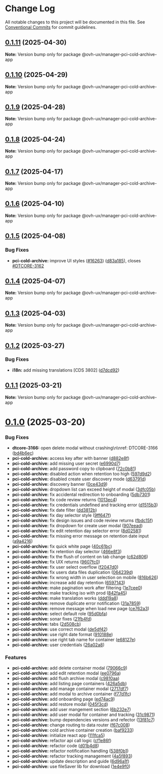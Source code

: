 # Change Log

All notable changes to this project will be documented in this file.
See [Conventional Commits](https://conventionalcommits.org) for commit guidelines.

## [0.1.11](https://github.com/ovh/manager/compare/@ovh-ux/manager-pci-cold-archive-app@0.1.10...@ovh-ux/manager-pci-cold-archive-app@0.1.11) (2025-04-30)

**Note:** Version bump only for package @ovh-ux/manager-pci-cold-archive-app





## [0.1.10](https://github.com/ovh/manager/compare/@ovh-ux/manager-pci-cold-archive-app@0.1.9...@ovh-ux/manager-pci-cold-archive-app@0.1.10) (2025-04-29)

**Note:** Version bump only for package @ovh-ux/manager-pci-cold-archive-app





## [0.1.9](https://github.com/ovh/manager/compare/@ovh-ux/manager-pci-cold-archive-app@0.1.8...@ovh-ux/manager-pci-cold-archive-app@0.1.9) (2025-04-28)

**Note:** Version bump only for package @ovh-ux/manager-pci-cold-archive-app





## [0.1.8](https://github.com/ovh/manager/compare/@ovh-ux/manager-pci-cold-archive-app@0.1.7...@ovh-ux/manager-pci-cold-archive-app@0.1.8) (2025-04-24)

**Note:** Version bump only for package @ovh-ux/manager-pci-cold-archive-app





## [0.1.7](https://github.com/ovh/manager/compare/@ovh-ux/manager-pci-cold-archive-app@0.1.6...@ovh-ux/manager-pci-cold-archive-app@0.1.7) (2025-04-17)

**Note:** Version bump only for package @ovh-ux/manager-pci-cold-archive-app





## [0.1.6](https://github.com/ovh/manager/compare/@ovh-ux/manager-pci-cold-archive-app@0.1.5...@ovh-ux/manager-pci-cold-archive-app@0.1.6) (2025-04-10)

**Note:** Version bump only for package @ovh-ux/manager-pci-cold-archive-app





## [0.1.5](https://github.com/ovh/manager/compare/@ovh-ux/manager-pci-cold-archive-app@0.1.4...@ovh-ux/manager-pci-cold-archive-app@0.1.5) (2025-04-08)


### Bug Fixes

* **pci-cold-archive:** improve UI styles ([#16263](https://github.com/ovh/manager/issues/16263)) ([d83a185](https://github.com/ovh/manager/commit/d83a1857d82f23f03c20ac0e6363fd88e263f49c)), closes [#DTCORE-3162](https://github.com/ovh/manager/issues/DTCORE-3162)





## [0.1.4](https://github.com/ovh/manager/compare/@ovh-ux/manager-pci-cold-archive-app@0.1.3...@ovh-ux/manager-pci-cold-archive-app@0.1.4) (2025-04-07)

**Note:** Version bump only for package @ovh-ux/manager-pci-cold-archive-app





## [0.1.3](https://github.com/ovh/manager/compare/@ovh-ux/manager-pci-cold-archive-app@0.1.2...@ovh-ux/manager-pci-cold-archive-app@0.1.3) (2025-04-03)

**Note:** Version bump only for package @ovh-ux/manager-pci-cold-archive-app





## [0.1.2](https://github.com/ovh/manager/compare/@ovh-ux/manager-pci-cold-archive-app@0.1.1...@ovh-ux/manager-pci-cold-archive-app@0.1.2) (2025-03-27)


### Bug Fixes

* **i18n:** add missing translations [CDS 3802] ([d7dcd92](https://github.com/ovh/manager/commit/d7dcd92f9e3c95102e02749f99a7cc2566f4d94a))





## [0.1.1](https://github.com/ovh/manager/compare/@ovh-ux/manager-pci-cold-archive-app@0.1.0...@ovh-ux/manager-pci-cold-archive-app@0.1.1) (2025-03-21)

**Note:** Version bump only for package @ovh-ux/manager-pci-cold-archive-app





# [0.1.0](https://github.com/ovh/manager/compare/@ovh-ux/manager-pci-cold-archive-app@0.0.0...@ovh-ux/manager-pci-cold-archive-app@0.1.0) (2025-03-20)


### Bug Fixes

* **dtcore-3166:** open delete modal without crashing\n\nref: DTCORE-3166 ([bd4b6ec](https://github.com/ovh/manager/commit/bd4b6ec3518487f33b71e0229c230e4acb502be7))
* **pci-cold-archive:** access key after with banner ([d882e8f](https://github.com/ovh/manager/commit/d882e8f4f207c3438677f654af5242cb2c809689))
* **pci-cold-archive:** add missing user secret ([e6990d7](https://github.com/ovh/manager/commit/e6990d722d3de301489eab461efe5791a3407d2a))
* **pci-cold-archive:** add password copy to clipboard ([72c0b81](https://github.com/ovh/manager/commit/72c0b812257461e037738d66fd10fd6db4d8002b))
* **pci-cold-archive:** disabled action when retention too high ([597d9d2](https://github.com/ovh/manager/commit/597d9d2a68ff058df983d465f6a12f39ee7c39da))
* **pci-cold-archive:** disabled create user discovery mode ([d63791d](https://github.com/ovh/manager/commit/d63791d027319a39e698a49a0b888ffb65bb36bc))
* **pci-cold-archive:** discovery banner ([0ce43d9](https://github.com/ovh/manager/commit/0ce43d9034b8c9b075d52a1fe5ef9be355261805))
* **pci-cold-archive:** dropdown list can exceed height of modal ([3dfc05b](https://github.com/ovh/manager/commit/3dfc05be3d47b66dc999a1538a221d95ff16cac8))
* **pci-cold-archive:** fix accidental redirection to onboarding ([5db7301](https://github.com/ovh/manager/commit/5db7301f444e6cd1845d4a07551d43bc0e0e04fc))
* **pci-cold-archive:** fix code review returns ([1013ec4](https://github.com/ovh/manager/commit/1013ec4eb6b7e5723a65a71bc04444d022577ceb))
* **pci-cold-archive:** fix credentials undefined and tracking error ([d1515b3](https://github.com/ovh/manager/commit/d1515b35fc84dd2f81bc3e072202dde17e0808fe))
* **pci-cold-archive:** fix date filter ([dd3812b](https://github.com/ovh/manager/commit/dd3812b9651cdd60652aa3866e20a5cd8f183e84))
* **pci-cold-archive:** fix day selector style ([9ff647f](https://github.com/ovh/manager/commit/9ff647f954fa618e1b25df84cc6717c64fb8feed))
* **pci-cold-archive:** fix design issues and code review returns ([fbdc15f](https://github.com/ovh/manager/commit/fbdc15f1ae2ab974566bc60928c5abac4d2e8118))
* **pci-cold-archive:** fix dropdown for create user modal ([907eead](https://github.com/ovh/manager/commit/907eeada81879b5afe0aaaf12595a6d2bcebb618))
* **pci-cold-archive:** fix edit retention day selector error ([8d02581](https://github.com/ovh/manager/commit/8d0258149bd86b6bd8c8fb2d8ec220b71f803fe6))
* **pci-cold-archive:** fix missing error message on retention date input ([a9a4216](https://github.com/ovh/manager/commit/a9a421699a86f9384ef57bbd68012da72e514d63))
* **pci-cold-archive:** fix quick white page ([40c61bc](https://github.com/ovh/manager/commit/40c61bcf775898affe2ee1cadb75db0540f60416))
* **pci-cold-archive:** fix retention day selector ([466e8f3](https://github.com/ovh/manager/commit/466e8f3db902bfc07b2789b19e5a886b84b7c3d9))
* **pci-cold-archive:** fix the flush of content on tab change ([c62d806](https://github.com/ovh/manager/commit/c62d806c9108156274eeb1c99e41c51301562253))
* **pci-cold-archive:** fix UIX returns ([9607fc0](https://github.com/ovh/manager/commit/9607fc0f573e31f285731d72ce22d72d33c2b081))
* **pci-cold-archive:** fix user select overflow ([f2047d0](https://github.com/ovh/manager/commit/f2047d0e9d8884377c2ab2d6ae96d7c57fa96503))
* **pci-cold-archive:** fix users data files duplication ([064239d](https://github.com/ovh/manager/commit/064239d7d168aeec034508a78b4100a2431ccd3e))
* **pci-cold-archive:** fix wrong width in user selection on mobile ([816b626](https://github.com/ovh/manager/commit/816b6269a8e935429321cb1ee4f9f49f318fdfa2))
* **pci-cold-archive:** increase add day retention ([6597143](https://github.com/ovh/manager/commit/6597143f68b83df328a2b77691eb217c8120c92f))
* **pci-cold-archive:** make pagination work after filtering ([1e7cee0](https://github.com/ovh/manager/commit/1e7cee0b316ce298a521be0a3348c16facfac09f))
* **pci-cold-archive:** make tracking iso with prod ([842fa45](https://github.com/ovh/manager/commit/842fa4565de41f0925d0a9ff9ac796a12d819d63))
* **pci-cold-archive:** make translation works ([ddd19a8](https://github.com/ovh/manager/commit/ddd19a8e820c0c174980f758e2d81cf03bb1d8ab))
* **pci-cold-archive:** remove duplicate error notification ([31a7859](https://github.com/ovh/manager/commit/31a7859eb5ddbcfef029f555f511fe93d550804d))
* **pci-cold-archive:** remove message when load new page ([ce762a3](https://github.com/ovh/manager/commit/ce762a3a74fd22a64b786e9d79c48901a25fc7fb))
* **pci-cold-archive:** select default role ([95d0bfa](https://github.com/ovh/manager/commit/95d0bfa7ed726f1bbf342a1df2d77e3f24dde97b))
* **pci-cold-archive:** sonar fixes ([21fb4fd](https://github.com/ovh/manager/commit/21fb4fd30d2d14642b868449f6d207758fec6ef8))
* **pci-cold-archive:** tabs ([2d508cb](https://github.com/ovh/manager/commit/2d508cbb11c57eb12e372ecaf5d6e4ca2efc8fda))
* **pci-cold-archive:** use correct modal ([de5df42](https://github.com/ovh/manager/commit/de5df4232f817264b9431cff7e1110817848b8ec))
* **pci-cold-archive:** use right date format ([910188e](https://github.com/ovh/manager/commit/910188e4ac359279bb68f27b92ff9ca5fb88d4ca))
* **pci-cold-archive:** use right tab name for container ([e68127e](https://github.com/ovh/manager/commit/e68127e9de22c550838d18119952e34a44f837b4))
* **pci-cold-archive:** user credentials ([26a02a8](https://github.com/ovh/manager/commit/26a02a87943209c92ac5803e4d8cea009747d37a))


### Features

* **pci-cold-archive:** add delete container modal ([79066c9](https://github.com/ovh/manager/commit/79066c9794131e7e842437997736c7317373940b))
* **pci-cold-archive:** add edit retention modal ([ee0796a](https://github.com/ovh/manager/commit/ee0796a3e4f794eaf8971479b916204442456f93))
* **pci-cold-archive:** add flush archive modal ([c9810aa](https://github.com/ovh/manager/commit/c9810aa45018785d10333b245249c693339f4de6))
* **pci-cold-archive:** add listing page containers ([426a5db](https://github.com/ovh/manager/commit/426a5db71a6ddcdf6b4e91babba0b90c0f717647))
* **pci-cold-archive:** add manage container modal ([2717df7](https://github.com/ovh/manager/commit/2717df7d96304a5e2125bd8866942abc0d07b300))
* **pci-cold-archive:** add modal to archive container ([f77d1fc](https://github.com/ovh/manager/commit/f77d1fc1b031451c22675ea398f270e055db44b3))
* **pci-cold-archive:** add onboarding page ([ed74ac9](https://github.com/ovh/manager/commit/ed74ac9725675e12bcbd29fbcffe70e47ca99463))
* **pci-cold-archive:** add restore modal ([045f3cd](https://github.com/ovh/manager/commit/045f3cdd2f74d55d0d83cb5dc34db000ecd0777f))
* **pci-cold-archive:** add user mangement section ([6b232e7](https://github.com/ovh/manager/commit/6b232e7208df278f7dc945794b6c85a573a53312))
* **pci-cold-archive:** add user modal for container and tracking ([31c9871](https://github.com/ovh/manager/commit/31c9871f517050980240daf3b219caddda1e2097))
* **pci-cold-archive:** bump dependencies versions and refector ([13f81c7](https://github.com/ovh/manager/commit/13f81c7b4d5e3dc4142d36a866bb4ab2260b99cd))
* **pci-cold-archive:** change routing to data router ([f67c008](https://github.com/ovh/manager/commit/f67c0080df9ee90f37edb6b226363c4a992ab68f))
* **pci-cold-archive:** cold archive container creation ([baf9233](https://github.com/ovh/manager/commit/baf92335ad2122e218aea27698e279e092931755))
* **pci-cold-archive:** initialize react app ([111fca5](https://github.com/ovh/manager/commit/111fca597f9a3561f64a642c909ba9066ca1ea63))
* **pci-cold-archive:** refactor api call logic ([cf1e86f](https://github.com/ovh/manager/commit/cf1e86ff5f364ca3213651f5a7d0a7c89dcffb13))
* **pci-cold-archive:** refactor code ([d01b4d8](https://github.com/ovh/manager/commit/d01b4d8ae92acf6ae792096ad1584eb876ab5a2f))
* **pci-cold-archive:** refactor notification handling ([538f0b1](https://github.com/ovh/manager/commit/538f0b11bd7f4ace22492419a5e3001dfd6be1fa))
* **pci-cold-archive:** refactor tracking management ([4a5f893](https://github.com/ovh/manager/commit/4a5f8931653ee7a5b202d45d0564b70cfd57bf71))
* **pci-cold-archive:** update description and guide ([6d96a1f](https://github.com/ovh/manager/commit/6d96a1fcae7c632f7afe1ab5d651cabe91c3b1cf))
* **pci-cold-archive:** use fileSaver lib for download ([1e4e9f0](https://github.com/ovh/manager/commit/1e4e9f07d14e0d466a8163b7b4cd8e826b25d2f3))
